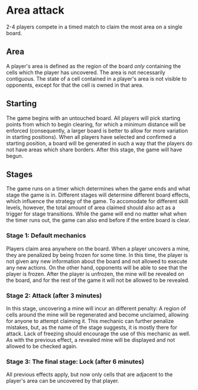 # Area attack

2-4 players compete in a timed match to claim the most area on a single board. 

## Area

A player's area is defined as the region of the board *only* containing the cells which the player
has uncovered. The area is not necessarily contiguous. The state of a cell contained in a player's
area is not visible to opponents, except for that the cell is owned in that area. 

## Starting

The game begins with an untouched board. All players will pick starting points from which to begin
clearing, for which a minimum distance will be enforced (consequently, a larger board is better to
allow for more variation in starting positions). When all players have selected and confirmed a
starting position, a board will be generated in such a way that the players do not have areas which
share borders. After this stage, the game will have begun.

## Stages

The game runs on a timer which determines when the game ends and what stage the game is in.
Different stages will determine different board effects, which influence the strategy of the game.
To accomodate for different skill levels, however, the total amount of area claimed should also act
as a trigger for stage transitions.  While the game will end no matter what when the timer runs out,
the game can also end before if the entire board is clear. 

### Stage 1: Default mechanics

Players claim area anywhere on the board. When a player uncovers a mine, they are penalized by being
frozen for some time. In this time, the player is not given any new information about the board and
not allowed to execute any new actions.  On the other hand, opponents will be able to see that the
player is frozen. After the player is unfrozen, the mine will be revealed on the board, and for the
rest of the game it will not be allowed to be revealed.

### Stage 2: Attack (after 3 minutes)

In this stage, uncovering a mine will incur an different penalty: A region of cells around the mine
will be regenerated and become unclaimed, allowing for anyone to attempt claiming it. This mechanic
can further penalize mistakes, but, as the name of the stage suggests, it is mostly there for
attack. Lack of freezing should encourage the use of this mechanic as well. As with the previous
effect, a revealed mine will be displayed and not allowed to be checked again.

### Stage 3: The final stage: Lock (after 6 minutes)

All previous effects apply, but now only cells that are adjacent to the player's area can be
uncovered by that player.